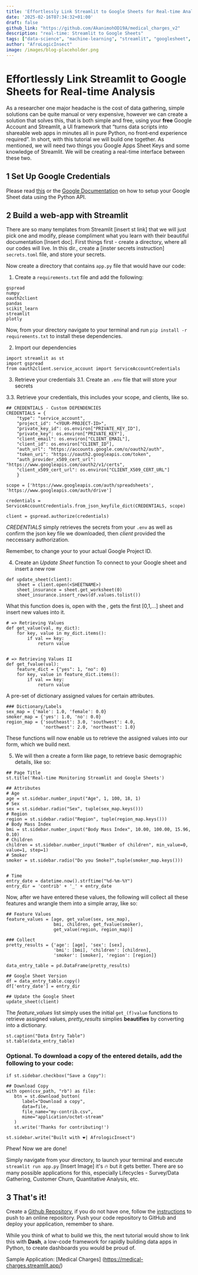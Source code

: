 ```yaml
---
title: 'Effortlessly Link Streamlit to Google Sheets for Real-time Analysis'
date: '2025-02-16T07:34:32+01:00'
draft: false
github_link: "https://github.com/AkanimohOD19A/medical_charges_v2"
description: "real-time: Streamlit to Google Sheets"
tags: ["data-science", "machine-learning", "streamlit", "googlesheet", "tutorial", "lifecycle"]
author: "AfroLogicInsect"
image: /images/blog-placeholder.png
---
```


# Effortlessly Link Streamlit to Google Sheets for Real-time Analysis

As a researcher one major headache is the cost of data gathering, simple solutions can be quite manual or very expensive, however we can create a solution that solves this, that is both simple and free, using your **free** Google Account and Streamlit, a UI framework that “turns data scripts into shareable web apps in minutes all in pure Python, no front‑end experience required”. In short, with this tutorial we will build one together. As mentioned, we will need two things you Google Apps Sheet Keys and some knowledge of Streamlit. We will be creating a real-time interface between these two.

## 1 Set Up Google Credentials
Please read [this](https://towardsdatascience.com/how-to-access-google-sheet-data-using-the-python-api-and-convert-to-pandas-dataframe-5ec020564f0e) or the [Google Documentation](https://developers.google.com/sheets/api/quickstart/python) on how to setup your Google Sheet data using the Python API.

## 2 Build a web-app with Streamlit
There are so many templates from Streamlit [insert st link] that we will just pick one and modify, please compliment what you learn with their beautiful documentation [Insert doc]. First things first - create a directory, where all our codes will live. In this dir., create a [inster secrets instruction] `secrets.toml` file, and store your secrets.

Now create a directory that contains `app.py` file that would have our code: 
1. Create a `requirements.txt` file and add the following:
```
gspread
numpy
oauth2client
pandas
scikit_learn
streamlit
plotly
``` 

Now, from your directory navigate to your terminal and run `pip install -r requirements.txt` to install these dependencies.

2. Import our dependencies
```
import streamlit as st
import gspread
from oauth2client.service_account import ServiceAccountCredentials
```

3. Retrieve your credentials
3.1. Create an `.env` file that will store your secrets

3.3. Retrieve your credentials, this includes your scope, and clients, like so.
```
## CREDENTIALS - Custom DEPENDENCIES
CREDENTIALS = {
    "type": "service_account",
    "project_id": "<YOUR-PROJECT-ID>",
    "private_key_id": os.environ["PRIVATE_KEY_ID"],
    "private_key": os.environ["PRIVATE_KEY"],
    "client_email": os.environ["CLIENT_EMAIL"],
    "client_id": os.environ["CLIENT_ID"],
    "auth_url": "https://accounts.google.com/o/oauth2/auth",
    "token_uri": "https://oauth2.googleapis.com/token",
    "auth_provider_x509_cert_url": "https://www.googleapis.com/oauth2/v1/certs",
    "client_x509_cert_url": os.environ["CLIENT_X509_CERT_URL"]
    }

scope = ['https://www.googleapis.com/auth/spreadsheets', 'https://www.googleapis.com/auth/drive']

credentials = ServiceAccountCredentials.from_json_keyfile_dict(CREDENTIALS, scope)

client = gspread.authorize(credentials)
```
*CREDENTIALS* simply retrieves the secrets from your `.env` as well as confirm the json key file we downloaded, then *client* provided the neccessary authorization. 

Remember, to change your *<YOUR-PROJECT-ID>* to your actual Google Project ID.

4. Create an *Update Sheet* function
To connect to your Google sheet and insert a new row
```
def update_sheet(client):
    sheet = client.open(<SHEETNAME>)
    sheet_insurance = sheet.get_worksheet(0)
    sheet_insurance.insert_rows(df.values.tolist())
```
What this function does is, open with the <SHEETNAME>, gets the first [0,1,...] sheet and insert new values into it.

```
# => Retrieving Values
def get_value(val, my_dict):
    for key, value in my_dict.items():
        if val == key:
            return value


# => Retrieving Values II
def get_fvalue(val):
    feature_dict = {"yes": 1, "no": 0}
    for key, value in feature_dict.items():
        if val == key:
            return value
```

A pre-set of dictionary assigned values for certain attributes.
```
### Dictionary/Labels
sex_map = {'male': 1.0, 'female': 0.0}
smoker_map = {'yes': 1.0, 'no': 0.0}
region_map = {'southeast': 3.0, 'southwest': 4.0,
              'northwest': 2.0, 'northeast': 1.0}
```
These functions will now enable us to retrieve the assigned values into our form, which we build next.

5. We will then a create a form like page, to retrieve basic demographic details, like so:
```
## Page Title
st.title('Real-time Monitoring Streamlit and Google Sheets')

## Attributes
# Age
age = st.sidebar.number_input("Age", 1, 100, 18, 1)
# Sex
sex = st.sidebar.radio("Sex", tuple(sex_map.keys()))
# Region
region = st.sidebar.radio("Region", tuple(region_map.keys()))
# Body Mass Index 
bmi = st.sidebar.number_input("Body Mass Index", 10.00, 100.00, 15.96, 0.10)
# Children
children = st.sidebar.number_input("Number of children", min_value=0, value=1, step=1)
# Smoker
smoker = st.sidebar.radio("Do you Smoke?",tuple(smoker_map.keys()))


# Time
entry_date = datetime.now().strftime("%d-%m-%Y")
entry_dir = 'contrib' + '_' + entry_date
```

Now, after we have entered these values, the following will collect all these features and wrangle them into a simple array, like so:

```
## Feature Values
feature_values = [age, get_value(sex, sex_map),
                  bmi, children, get_fvalue(smoker),
                  get_value(region, region_map)]

### Collect
pretty_results = {'age': [age], 'sex': [sex],
                  'bmi': [bmi], 'children': [children],
                  'smoker': [smoker], 'region': [region]}

data_entry_table = pd.DataFrame(pretty_results)

## Google Sheet Version
df = data_entry_table.copy()
df['entry_date'] = entry_dir

## Update the Google Sheet
update_sheet(client)
```
The *feature_values* list simply uses the initial `get_(f)value` functions to retrieve assigned values, *pretty_results* simplies __beautifies__ by converting into a dictionary.

```
st.caption("Data Entry Table")
st.table(data_entry_table)
```

### Optional. To download a copy of the entered details, add the following to your code:

```
if st.sidebar.checkbox("Save a Copy"):

## Download Copy
with open(csv_path, "rb") as file:
   btn = st.download_button(
      label="Download a copy",
      data=file,
      file_name="my-contrib.csv",
      mime="application/octet-stream"
   )
   st.write('Thanks for contributing!')
```

```
st.sidebar.write("Built with ❤️| AfrologicInsect")
```

Phew! Now we are done!

Simply navigate from your directory, to launch your terminal and execute `streamlit run app.py` [Insert Image] it's 🔥 but it gets better. There are so many possible applications for this, especially Lifecycles - Survey/Data Gathering, Customer Churn, Quantitative Analysis, etc.

## 3 That's it!
Create a [Github Repository](https://github.com/AkanimohOD19A/medical_charges_v2), if you do not have one, follow the [instructions](https://www.bing.com/ck/a?!&&p=cb2ba92beba1e6acJmltdHM9MTY5NjAzMjAwMCZpZ3VpZD0xMmRkNmNiYS02ZTQ2LTZkMWQtMDE4MC03ZjI4NmY5YjZjNWEmaW5zaWQ9NTQ1Ng&ptn=3&hsh=3&fclid=12dd6cba-6e46-6d1d-0180-7f286f9b6c5a&psq=deploy+streamlit+app&u=a1aHR0cHM6Ly9kb2NzLnN0cmVhbWxpdC5pby9zdHJlYW1saXQtY29tbXVuaXR5LWNsb3VkL2RlcGxveS15b3VyLWFwcCM6fjp0ZXh0PURlcGxveSUyMHlvdXIlMjBhcHAlMjAxJTIwQWRkJTIweW91ciUyMGFwcCUyMHRvLGFwcCUyMGxhdW5jaCUyMC4uLiUyMDUlMjBZb3VyJTIwYXBwJTIwVVJMJTIw&ntb=1) to push to an online repository.
Push your code repository to GitHub and deploy your application, remember to share. 

While you think of what to build we this, the next tutorial would show to link this with **Dash**, a low-code framework for rapidly building data apps in Python, to create dashboards you would be proud of.

Sample Application:
[Medical Charges] (https://medical-charges.streamlit.app/)